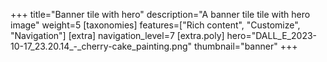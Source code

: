 +++
title="Banner tile with hero"
description="A banner tile tile with hero image"
weight=5
[taxonomies]
features=["Rich content", "Customize", "Navigation"]
[extra]
navigation_level=7
[extra.poly]
hero="DALL_E_2023-10-17_23.20.14_-_cherry-cake_painting.png"
thumbnail="banner"
+++

